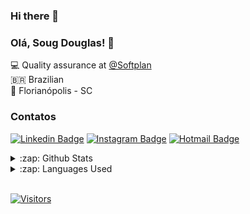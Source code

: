 ### Hi there 👋

<!--
**satdoug/satdoug** is a ✨ _special_ ✨ repository because its `README.md` (this file) appears on your GitHub profile.

Here are some ideas to get you started:

- 🔭 I’m currently working on ...
- 🌱 I’m currently learning ...
- 👯 I’m looking to collaborate on ...
- 🤔 I’m looking for help with ...
- 💬 Ask me about ...
- 📫 How to reach me: ...
- 😄 Pronouns: ...
- ⚡ Fun fact: ...
-->



### Olá, Soug Douglas! 👋

💻 Quality assurance at [@Softplan](https://www.softplan.com.br/) <br>
🇧🇷 Brazilian<br>
🏡 Florianópolis - SC
<br/>

### Contatos
[![Linkedin Badge](https://img.shields.io/badge/-LinkedIn-blue?style=flat-square&logo=Linkedin&logoColor=white&link=https://www.linkedin.com/in/santosddouglas/)](https://www.linkedin.com/in/santosddouglas/)
[![Instagram Badge](https://img.shields.io/badge/-Instagram-purple?style=flat-square&logo=Instagram&logoColor=white&link=https://www.instagram.com/sant0s_d0ug/)](https://www.instagram.com/sant0s_d0ug/)
[![Hotmail Badge](https://img.shields.io/badge/-hotmail-blue?style=flat-square&logo=hotmail&logoColor=white&link=mailto:satdoug_@hotmail.com)](mailto:satdoug_@hotmail.com)
<br/>

<details>
  <summary>:zap: Github Stats</summary>
  <img src="https://github-readme-stats.vercel.app/api?username=satdoug&&show_icons=true&title_color=222222&icon_color=03A87C&text_color=333333&bg_color=ffffff">
</details>

<details>
  <summary>:zap: Languages Used</summary>
  <img src="https://github-readme-stats.vercel.app/api/top-langs/?username=satdoug&layout=compact&bg_color=ffffff&text_color=333333">
</details>
<br/>



[![Visitors](https://visitor-badge.glitch.me/badge?page_id=github/anajuliabit)](https://github.com/santosddouglas)
